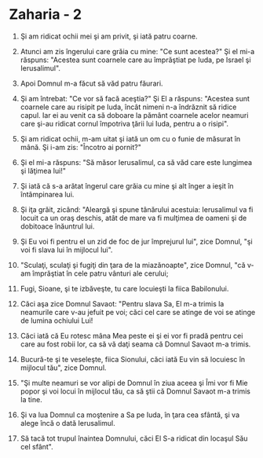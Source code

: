 # Zaharia - 2

1. Şi am ridicat ochii mei şi am privit, şi iată patru coarne. 

2. Atunci am zis îngerului care grăia cu mine: "Ce sunt acestea?" Şi el mi-a răspuns: "Acestea sunt coarnele care au împrăştiat pe Iuda, pe Israel şi Ierusalimul". 

3. Apoi Domnul m-a făcut să văd patru făurari. 

4. Şi am întrebat: "Ce vor să facă aceştia?" Şi El a răspuns: "Acestea sunt coarnele care au risipit pe Iuda, încât nimeni n-a îndrăznit să ridice capul. Iar ei au venit ca să doboare la pământ coarnele acelor neamuri care şi-au ridicat cornul împotriva ţării lui Iuda, pentru a o risipi". 

5. Şi am ridicat ochii, m-am uitat şi iată un om cu o funie de măsurat în mână. Şi i-am zis: "Încotro ai pornit?" 

6. Şi el mi-a răspuns: "Să măsor Ierusalimul, ca să văd care este lungimea şi lăţimea lui!" 

7. Şi iată că s-a arătat îngerul care grăia cu mine şi alt înger a ieşit în întâmpinarea lui. 

8. Şi iţa grăit, zicând: "Aleargă şi spune tânărului acestuia: Ierusalimul va fi locuit ca un oraş deschis, atât de mare va fi mulţimea de oameni şi de dobitoace înăuntrul lui. 

9. Şi Eu voi fi pentru el un zid de foc de jur împrejurul lui", zice Domnul, "şi voi fi slava lui în mijlocul lui". 

10. "Sculaţi, sculaţi şi fugiţi din ţara de la miazănoapte", zice Domnul, "că v-am împrăştiat în cele patru vânturi ale cerului; 

11. Fugi, Sioane, şi te izbăveşte, tu care locuieşti la fiica Babilonului. 

12. Căci aşa zice Domnul Savaot: "Pentru slava Sa, El m-a trimis la neamurile care v-au jefuit pe voi; căci cel care se atinge de voi se atinge de lumina ochiului Lui! 

13. Căci iată că Eu rotesc mâna Mea peste ei şi ei vor fi pradă pentru cei care au fost robii lor, ca să vă daţi seama că Domnul Savaot m-a trimis. 

14. Bucură-te şi te veseleşte, fiica Sionului, căci iată Eu vin să locuiesc în mijlocul tău", zice Domnul. 

15. "Şi multe neamuri se vor alipi de Domnul în ziua aceea şi Îmi vor fi Mie popor şi voi locui în mijlocul tău, ca să ştii că Domnul Savaot m-a trimis la tine. 

16. Şi va lua Domnul ca moştenire a Sa pe Iuda, în ţara cea sfântă, şi va alege încă o dată Ierusalimul. 

17. Să tacă tot trupul înaintea Domnului, căci El S-a ridicat din locaşul Său cel sfânt". 

